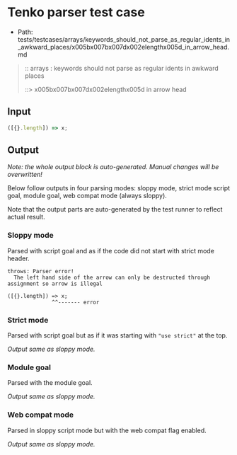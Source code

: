 # Tenko parser test case

- Path: tests/testcases/arrays/keywords_should_not_parse_as_regular_idents_in_awkward_places/x005bx007bx007dx002elengthx005d_in_arrow_head.md

> :: arrays : keywords should not parse as regular idents in awkward places
>
> ::> x005bx007bx007dx002elengthx005d in arrow head

## Input

`````js
([{}.length]) => x;
`````

## Output

_Note: the whole output block is auto-generated. Manual changes will be overwritten!_

Below follow outputs in four parsing modes: sloppy mode, strict mode script goal, module goal, web compat mode (always sloppy).

Note that the output parts are auto-generated by the test runner to reflect actual result.

### Sloppy mode

Parsed with script goal and as if the code did not start with strict mode header.

`````
throws: Parser error!
  The left hand side of the arrow can only be destructed through assignment so arrow is illegal

([{}.length]) => x;
              ^^------- error
`````

### Strict mode

Parsed with script goal but as if it was starting with `"use strict"` at the top.

_Output same as sloppy mode._

### Module goal

Parsed with the module goal.

_Output same as sloppy mode._

### Web compat mode

Parsed in sloppy script mode but with the web compat flag enabled.

_Output same as sloppy mode._
